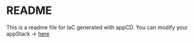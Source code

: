 # README
This is a readme file for IaC generated with appCD.
You can modify your appStack -> [here](http://cloud.stackgen.com/appstacks/0b235a74-d20d-4499-8df0-42e6f213a314)
